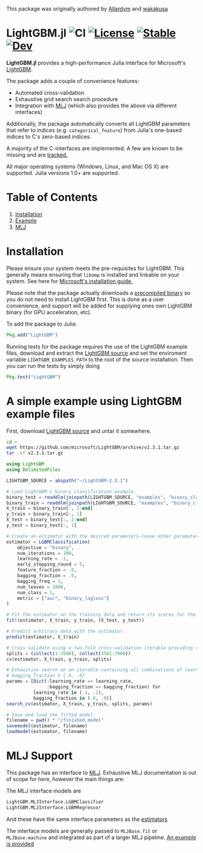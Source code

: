 This package was originally authored by [Allardvm](https://github.com/Allardvm) and [wakakusa](https://github.com/wakakusa/)

LightGBM.jl
![CI](https://github.com/IQVIA-ML/LightGBM.jl/workflows/CI/badge.svg)
[![License](http://img.shields.io/badge/license-MIT-brightgreen.svg?style=flat)](LICENSE.md)
[![Stable](https://img.shields.io/badge/docs-stable-blue.svg)](https://IQVIA-ML.github.io/LightGBM.jl/stable)
[![Dev](https://img.shields.io/badge/docs-dev-blue.svg)](https://IQVIA-ML.github.io/LightGBM.jl/dev)
========

**LightGBM.jl** provides a high-performance Julia interface for Microsoft's
[LightGBM](https://lightgbm.readthedocs.io/en/latest/).

The package adds a couple of convenience features:
* Automated cross-validation 
* Exhaustive grid search search procedure
* Integration with [MLJ](https://github.com/alan-turing-institute/MLJ.jl) (which also provides the above via different interfaces)

Additionally, the package automatically converts all LightGBM parameters that refer to indices 
(e.g. `categorical_feature`) from Julia's one-based indices to C's zero-based indices.

A majority of the C-interfaces are implemented. A few are known to be missing and are
[tracked.](https://github.com/IQVIA-ML/LightGBM.jl/issues)

All major operating systems (Windows, Linux, and Mac OS X) are supported. Julia versions 1.0+ are supported.

# Table of Contents
1. [Installation](#installation)
1. [Example](#a-simple-example-using-lightgbm-example-files)
1. [MLJ](#mlj-support)

# Installation
Please ensure your system meets the pre-requisites for LightGBM. This generally means ensuring
that `libomp` is installed and linkable on your system. See here for [Microsoft's installation guide.](https://lightgbm.readthedocs.io/en/latest/Installation-Guide.html)

Please note that the package actually downloads a [precompiled binary](https://github.com/microsoft/LightGBM/releases)
so you do not need to install LightGBM first. This is done as a user convenience, and support
will be added for supplying ones own LightGBM binary (for GPU acceleration, etc).

To add the package to Julia:
```julia
Pkg.add("LightGBM")
```

Running tests for the package requires the use of the LightGBM example files,
download and extract the [LightGBM source](https://github.com/microsoft/LightGBM/archive/v2.3.1.zip)
and set the enviroment variable `LIGHTGBM_EXAMPLES_PATH` to the root of the source installation.
Then you can run the tests by simply doing
```julia
Pkg.test("LightGBM")
```

# A simple example using LightGBM example files

First, download [LightGBM source](https://github.com/microsoft/LightGBM/archive/v2.3.1.zip) 
and untar it somewhere.

```bash
cd ~
wget https://github.com/microsoft/LightGBM/archive/v2.3.1.tar.gz
tar -xf v2.3.1.tar.gz
```

```julia
using LightGBM
using DelimitedFiles

LIGHTGBM_SOURCE = abspath("~/LightGBM-2.3.1")

# Load LightGBM's binary classification example.
binary_test = readdlm(joinpath(LIGHTGBM_SOURCE, "examples", "binary_classification", "binary.test"), '\t')
binary_train = readdlm(joinpath(LIGHTGBM_SOURCE, "examples", "binary_classification", "binary.train"), '\t')
X_train = binary_train[:, 2:end]
y_train = binary_train[:, 1]
X_test = binary_test[:, 2:end]
y_test = binary_test[:, 1]

# Create an estimator with the desired parameters—leave other parameters at the default values.
estimator = LGBMClassification(
    objective = "binary",
    num_iterations = 100,
    learning_rate = .1,
    early_stopping_round = 5,
    feature_fraction = .8,
    bagging_fraction = .9,
    bagging_freq = 1,
    num_leaves = 1000,
    num_class = 1,
    metric = ["auc", "binary_logloss"]
)

# Fit the estimator on the training data and return its scores for the test data.
fit!(estimator, X_train, y_train, (X_test, y_test))

# Predict arbitrary data with the estimator.
predict(estimator, X_train)

# Cross-validate using a two-fold cross-validation iterable providing training indices.
splits = (collect(1:3500), collect(3501:7000))
cv(estimator, X_train, y_train, splits)

# Exhaustive search on an iterable containing all combinations of learning_rate ∈ {.1, .2} and
# bagging_fraction ∈ {.8, .9}
params = [Dict(:learning_rate => learning_rate,
               :bagging_fraction => bagging_fraction) for
          learning_rate in (.1, .2),
          bagging_fraction in (.8, .9)]
search_cv(estimator, X_train, y_train, splits, params)

# Save and load the fitted model.
filename = pwd() * "/finished.model"
savemodel(estimator, filename)
loadmodel(estimator, filename)
```

# MLJ Support

This package has an interface to [MLJ](https://github.com/alan-turing-institute/MLJ.jl).
Exhaustive MLJ documentation is out of scope for here, however the main things are:

The MLJ interface models are
```julia
LightGBM.MLJInterface.LGBMClassifier
LightGBM.MLJInterface.LGBMRegressor
```

And these have the same interface parameters as the [estimators](#estimators)

The interface models are generally passed to `MLJBase.fit` or `MLJBase.machine`
and integrated as part of a larger MLJ pipeline. [An example is provided](https://alan-turing-institute.github.io/MLJTutorials/end-to-end/boston-lgbm/)

